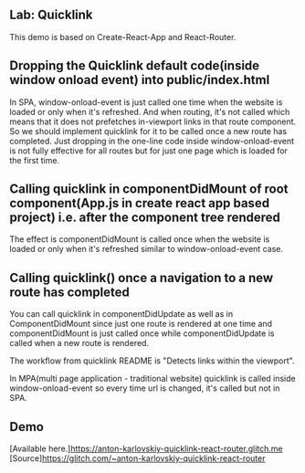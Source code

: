 ## Lab: Quicklink
This demo is based on Create-React-App and React-Router.

## Dropping the Quicklink default code(inside window onload event) into public/index.html
In SPA, window-onload-event is just called one time when the website is loaded or only when it's refreshed.
And when routing, it's not called which means that it does not prefetches in-viewport links in that route component.
So we should implement quicklink for it to be called once a new route has completed.
Just dropping in the one-line code inside window-onload-event is not fully effective for all routes but for just one page which is loaded for the first time.

## Calling quicklink in componentDidMount of root component(App.js in create react app based project) i.e. after the component tree rendered
The effect is componentDidMount is called once when the website is loaded or only when it's refreshed similar to window-onload-event case.

## Calling quicklink() once a navigation to a new route has completed
You can call quicklink in componentDidUpdate as well as in ComponentDidMount since just one route is rendered at one time and componentDidMount is just called once while componentDidUpdate is called when a new route is rendered.

The workflow from quicklink README is "Detects links within the viewport".

In MPA(multi page application - traditional website) quicklink is called inside window-onload-event so every time url is changed, it's called but not in SPA.

## Demo
[Available here.]https://anton-karlovskiy-quicklink-react-router.glitch.me
[Source]https://glitch.com/~anton-karlovskiy-quicklink-react-router